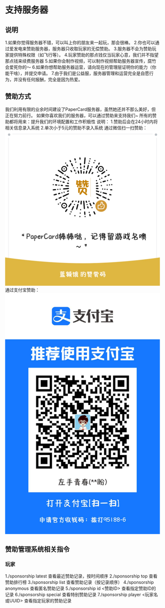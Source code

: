 # 支持服务器
## 说明
1.如果你觉得服务器不错，可以叫上你的朋友来一起玩，那会很棒。
2.你也可以通过爱发电来赞助服务器，服务器只收取玩家的无偿赞助。
3.服务器不会为赞助玩家提供特殊权限（如飞行等）。
4.玩家赞助的那点钱仅当玩家心意，我们并不指望那点钱来续费服务器
5.如果你会制作视频，可以制作视频帮助服务器宣传，腐竹会爱死你的～
6.如果你想帮助服务器运营，请向现在的管理层证明你的能力（你能干啥），并提交申请。
7.由于我们是公益服，服务器管理和运营完全是自愿行为，并没有任何报酬，完全是因为热爱。

## 赞助方式
我们利用有限的业余时间建设了PaperCard服务器，虽然她还并不那么美好，但正在努力前行。
如果你喜欢我们的服务器，可以通过赞助来支持我们~
所有的赞助都将用来：提升我们的环境配置和工作积极性
说明：
1.赞助后会在24小时内将相关信息录入系统
2.单次小于5元的赞助不录入系统
通过微信扫一扫赞助：
![Alt text](image-6.png)
通过支付宝赞助：
![Alt text](image-7.png)

## 赞助管理系统相关指令
### 玩家
1./sponsorship latest	查看最近赞助记录，按时间顺序
2./sponsorship top		查看赞助排行榜
3./sponsorship list		查看赞助记录（按记录顺序）
4./sponsorship anonymous	查看匿名赞助记录
5./sponsorship id <赞助ID>	查看指定赞助ID的记录
6./sponsorship special			查看特别赞助记录
7./sponsorship player <玩家名或UUID>		查看指定玩家的赞助记录
